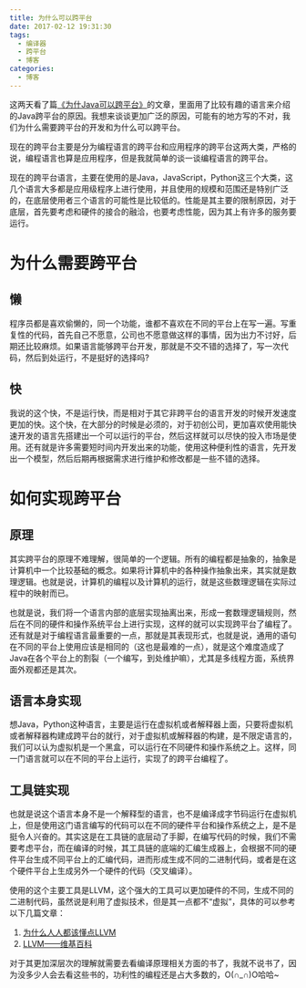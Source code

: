 ```yaml
---
title: 为什么可以跨平台
date: 2017-02-12 19:31:30
tags:
  - 编译器
  - 跨平台
  - 博客
categories:
  - 博客
---
```


这两天看了篇[《为什Java可以跨平台》](http://www.cnblogs.com/dafume/p/6387989.html)的文章，里面用了比较有趣的语言来介绍的Java跨平台的原因。我想来谈谈更加广泛的原因，可能有的地方写的不对，我们为什么需要跨平台的开发和为什么可以跨平台。

现在的跨平台主要是分为编程语言的跨平台和应用程序的跨平台这两大类，严格的说，编程语言也算是应用程序，但是我就简单的谈一谈编程语言的跨平台。

现在的跨平台语言，主要在使用的是Java，JavaScript，Python这三个大类，这几个语言大多都是应用级程序上进行使用，并且使用的规模和范围还是特别广泛的，在底层使用者三个语言的可能性是比较低的。性能是其主要的限制原因，对于底层，首先要考虑和硬件的接合的融洽，也要考虑性能，因为其上有许多的服务要运行。

# 为什么需要跨平台

## 懒

程序员都是喜欢偷懒的，同一个功能，谁都不喜欢在不同的平台上在写一遍。写重复性的代码，首先自己不愿意，公司也不愿意做这样的事情，因为出力不讨好，后期还比较麻烦。如果语言能够跨平台开发，那就是不交不错的选择了，写一次代码，然后到处运行，不是挺好的选择吗?

## 快

我说的这个快，不是运行快，而是相对于其它非跨平台的语言开发的时候开发速度更加的快。这个快，在大部分的时候是必须的，对于初创公司，更加喜欢使用能快速开发的语言先搭建出一个可以运行的平台，然后这样就可以尽快的投入市场是使用。还有就是许多需要短时间内开发出来的功能，使用这种便利性的语言，先开发出一个模型，然后后期再根据需求进行维护和修改都是一些不错的选择。

# 如何实现跨平台

## 原理

其实跨平台的原理不难理解，很简单的一个逻辑。所有的编程都是抽象的，抽象是计算机中一个比较基础的概念。如果将计算机中的各种操作抽象出来，其实就是数理逻辑。也就是说，计算机的编程以及计算机的运行，就是这些数理逻辑在实际过程中的映射而已。

也就是说，我们将一个语言内部的底层实现抽离出来，形成一套数理逻辑规则，然后在不同的硬件和操作系统平台上进行实现，这样的就可以实现跨平台了编程了。还有就是对于编程语言最重要的一点，那就是其表现形式，也就是说，通用的语句在不同的平台上使用应该是相同的（这也是最难的一点），就是这个难度造成了Java在各个平台上的割裂（一个编写，到处维护嘛），尤其是多线程方面，系统界面外观都还是其次。

## 语言本身实现

想Java，Python这种语言，主要是运行在虚拟机或者解释器上面，只要将虚拟机或者解释器构建成跨平台的就行，对于虚拟机或解释器的构建，是不限定语言的，我们可以认为虚拟机是一个黑盒，可以运行在不同硬件和操作系统之上。这样，同一门语言就可以在不同的平台上运行，实现了的跨平台编程了。

## 工具链实现

也就是说这个语言本身不是一个解释型的语言，也不是编译成字节码运行在虚拟机上，但是使用这门语言编写的代码可以在不同的硬件平台和操作系统之上，是不是挺令人兴奋的。其实这是在工具链的底层动了手脚，在编写代码的时候，我们不需要考虑平台，而在编译的时候，其工具链的底端的汇编生成器上，会根据不同的硬件平台生成不同平台上的汇编代码，进而形成生成不同的二进制代码，或者是在这个硬件平台上生成另外一个硬件的代码（交叉编译）。

使用的这个主要工具是LLVM，这个强大的工具可以更加硬件的不同，生成不同的二进制代码，虽然说是利用了虚拟技术，但是其一点都不“虚拟”，具体的可以参考以下几篇文章：

1. [为什么人人都该懂点LLVM](http://geek.csdn.net/news/detail/37785)
2. [LLVM——维基百科](https://zh.wikipedia.org/wiki/LLVM)

对于其更加深层次的理解就需要去看编译原理相关方面的书了，我就不说书了，因为没多少人会去看这些书的，功利性的编程还是占大多数的，O(∩_∩)O哈哈~